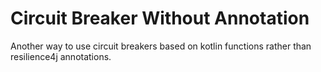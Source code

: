 # Circuit Breaker Without Annotation
Another way to use circuit breakers based on kotlin functions rather than resilience4j annotations.
